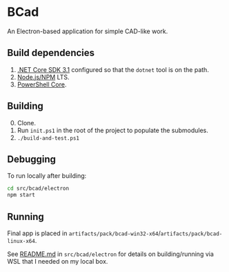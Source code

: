 BCad
====

An Electron-based application for simple CAD-like work.

## Build dependencies

1. [.NET Core SDK 3.1](https://dotnet.microsoft.com/download) configured so that the `dotnet` tool is on the path.
2. [Node.js/NPM](https://nodejs.org) LTS.
3. [PowerShell Core](https://github.com/PowerShell/PowerShell/releases).

## Building

0. Clone.
1. Run `init.ps1` in the root of the project to populate the submodules.
2. `./build-and-test.ps1`

## Debugging

To run locally after building:

``` bash
cd src/bcad/electron
npm start
```

## Running

Final app is placed in `artifacts/pack/bcad-win32-x64`/`artifacts/pack/bcad-linux-x64`.

See [README.md](src/bcad/README.md) in `src/bcad/electron` for details on building/running via WSL that I needed on my local box.
